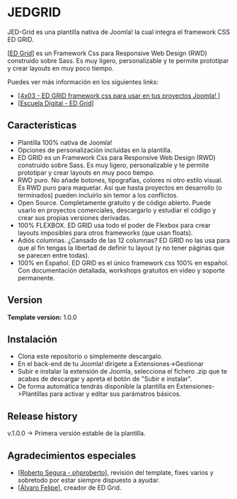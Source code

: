 JEDGRID
==============  

JED-Grid es una plantilla nativa de Joomla! la cual integra el framework CSS ED GRID.

[[ED Grid](https://github.com/escueladigital/ED-GRID)] es un Framework Css para Responsive Web Design (RWD) construido sobre Sass. Es muy ligero, personalizable y te permite prototipar y crear layouts en muy poco tiempo.

Puedes ver más información en los siguientes links:

* [[4x03 - ED GRID framework css para usar en tus proyectos Joomla! ](http://joomgouts.com/programas/4x03-ed-grid-framework-css-para-usar-en-tus-proyectos-joomla)]
* [[Escuela Digital - ED Grid](http://escueladigital.pe/ed-grid)]

Características   
---------------  
* Plantilla 100% nativa de Joomla!
* Opciones de personalización incluídas en la plantilla.
* ED GRID es un Framework Css para Responsive Web Design (RWD) construido sobre Sass. Es muy ligero, personalizable y te permite prototipar y crear layouts en muy poco tiempo.
* RWD puro. No añade botones, tipografías, colores ni otro estilo visual. Es RWD puro para maquetar. Así que hasta proyectos en desarrollo (o terminados) pueden incluirlo sin temor a los conflictos.  
* Open Source. Completamente gratuito y de código abierto. Puede usarlo en proyectos comerciales, descargarlo y estudiar el código y crear sus propias versiones derivadas.  
* 100% FLEXBOX. ED GRID usa todo el poder de Flexbox para crear layouts imposibles para otros frameworks (que usan floats).  
* Adiós columnas. ¿Cansado de las 12 columnas? ED GRID no las usa para que al fin tengas la libertad de definir tu layout (y no tener páginas que se parecen entre todas).
* 100% en Español. ED GRID es el único framework css 100% en español. Con documentación detallada, workshops gratuitos en video y soporte permanente.  

Version 
---------------
**Template version:** 1.0.0

Instalación
---------------
* Clona este repositorio o simplemente descargalo.
* En el back-end de tu Joomla! dirígete a Extensiones->Gestionar
* Subir e instalar la extensión de Joomla, selecciona el fichero .zip que te acabas de descargar y apreta el botón de "Subir e instalar".
* De forma automática tendrás disponible la plantilla en Extensiones->Plantillas para activar y editar sus parámatros básicos.

Release history 
---------------

v.1.0.0 -> Primera versión estable de la plantilla. 

Agradecimientos especiales
---------------

* [[Roberto Segura - phproberto](https://github.com/phproberto)], revisión del template, fixes varios y sobretodo por estar siempre dispuesto a ayudar.
* [[Álvaro Felipe](https://twitter.com/alvarofelipe)], creador de ED Grid.